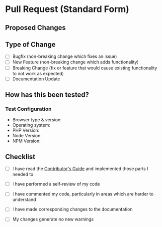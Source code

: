 # Pull Request (Standard Form)

## Proposed Changes

<!--
Please include a summary of the changes and which issue was fixed.
Please also list any dependencies that are required for this change.
-->

## Type of Change

<!--
Please select the desired item checkbox and change it to "[x]", then delete the options that are not relevant
-->

- [ ] Bugfix (non-breaking change which fixes an issue)
- [ ] New Feature (non-breaking change which adds functionality)
- [ ] Breaking Change (fix or feature that would cause existing functionality to not work as expected)
- [ ] Documentation Update

## How has this been tested?

<!--
Please describe the tests you ran to verify your changes.
Provide instructions so that we can replicate your tests.
Please also list any relevant details for your test configuration(s).
-->

### Test Configuration

- Browser type & version:
- Operating system:
- PHP Version:
- Node Version:
- NPM Version:

## Checklist

<!-- Select checkboxes by changing "[ ]" to "[x]" -->

- [ ] I have read the [Contributor's Guide](https://github.com/Ragdata/.github/blob/master/.github/CONTRIBUTING.md) and implemented those parts I needed to
- [ ] I have performed a self-review of my code
- [ ] I have commented my code, particularly in areas which are harder to understand
- [ ] I have made corresponding changes to the documentation
- [ ] My changes generate no new warnings

